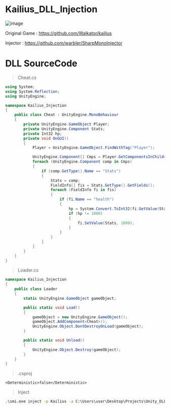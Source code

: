 # Kailius_DLL_Injection
![image](https://github.com/Gaeduck-0908/Kailius_DLL_Injection/assets/82009667/e79181cf-d27d-4992-b3d5-f474016b1a35)

Original Game : https://github.com/Walkator/kailius

Injector : https://github.com/warbler/SharpMonoInjector

# DLL SourceCode
> Cheat.cs
```csharp
using System;
using System.Reflection;
using UnityEngine;

namespace Kailius_Injection
{
    public class Cheat : UnityEngine.MonoBehaviour
    {
        private UnityEngine.GameObject Player;
        private UnityEngine.Component Stats;
        private Int32 hp;
        private void OnGUI()
        {
            Player = UnityEngine.GameObject.FindWithTag("Player");

            UnityEngine.Component[] Cmps = Player.GetComponentsInChildren<MonoBehaviour>(true);
            foreach (UnityEngine.Component comp in Cmps)
            {
                if (comp.GetType().Name == "Stats")
                {
                    Stats = comp;
                    FieldInfo[] fis = Stats.GetType().GetFields();
                    foreach (FieldInfo fi in fis)
                    {
                        if (fi.Name == "health")
                        {
                            hp = System.Convert.ToInt32(fi.GetValue(Stats));
                            if (hp != 1000)
                            {
                                fi.SetValue(Stats, 1000);
                            }
                        }
                    }
                }
            }
        }
    }
}
```
> Loader.cs
```csharp
namespace Kailius_Injection
{
    public class Loader
    {
        static UnityEngine.GameObject gameObject;

        public static void Load()
        {
            gameObject = new UnityEngine.GameObject();
            gameObject.AddComponent<Cheat>();
            UnityEngine.Object.DontDestroyOnLoad(gameObject);
        }

        public static void Unload()
        {
            UnityEngine.Object.Destroy(gameObject);
        }
    }
}
```
> .csproj
```csproj
<Deterministic>false</Deterministic>
```
> Inject
```bat
.\smi.exe inject -p Kailius -a C:\Users\user\Desktop\Projects\Unity_DLL_Injection\Kailius_Injection\bin\Release\Kailius_Injection.dll -n Kailius_Injection -c Loader -m Load
```
